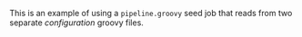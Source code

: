 This is an example of using a `pipeline.groovy` seed job that reads
from two separate _configuration_ groovy files.
